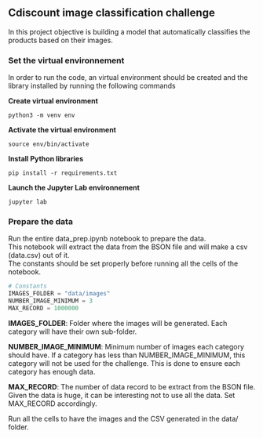 ## Cdiscount image classification challenge
In this project objective is building a model that automatically classifies the products based on their images.

### Set the virtual environnement 
In order to run the code, an virtual environment should be created and the library installed by running the following commands

**Create virtual environment** 
```
python3 -m venv env
```
**Activate the virtual environment**
```
source env/bin/activate
```
**Install Python libraries**
```
pip install -r requirements.txt
```

**Launch the Jupyter Lab environnement**
```
jupyter lab
```

### Prepare the data
Run the entire data_prep.ipynb notebook to prepare the data.  
This notebook will extract the data from the BSON file and will make a csv (data.csv) out of it.  
The constants should be set properly before running all the cells of the notebook.  
```python
# Constants
IMAGES_FOLDER = "data/images"
NUMBER_IMAGE_MINIMUM = 3
MAX_RECORD = 1000000
``` 
**IMAGES_FOLDER**: Folder where the images will be generated. Each category will have their own sub-folder. 

**NUMBER_IMAGE_MINIMUM**: Minimum number of images each category should have. If a category has less than NUMBER_IMAGE_MINIMUM, this category will not be used for the challenge. This is done to ensure each category has enough data. 

**MAX_RECORD**: The number of data record to be extract from the BSON file. Given the data is huge, it can be interesting not to use all the data. Set MAX_RECORD accordingly.

Run all the cells to have the images and the CSV generated in the data/ folder.